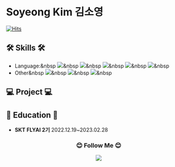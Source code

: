 # Soyeong Kim 김소영
[![Hits](https://hits.seeyoufarm.com/api/count/incr/badge.svg?url=https%3A%2F%2Fgithub.com%2Fsoyeong-kim&count_bg=%23F7C9CB&title_bg=%23555555&icon=&icon_color=%23E7E7E7&title=hits&edge_flat=false)](https://hits.seeyoufarm.com)

## 🛠️ Skills 🛠️
- Language:</a>&nbsp
<img src="https://img.shields.io/badge/Python-3766AB?style=flat-square&logo=Python&logoColor=white"/></a>&nbsp
<img src="https://img.shields.io/badge/R-276DC3?style=flat-square&logo=R&logoColor=white"/></a>&nbsp
<img src="https://img.shields.io/badge/MySQL-4479A1?style=flat-square&logo=MySQL&logoColor=white"/></a>&nbsp
<img src="https://img.shields.io/badge/TensorFlow-FF6F00?style=flat-square&logo=TensorFlow&logoColor=white"/></a>&nbsp
<img src="https://img.shields.io/badge/PyTorch-EE4C2C?style=flat-square&logo=PyTorch&logoColor=white"/></a>&nbsp
- Other</a>&nbsp
<img src="https://img.shields.io/badge/GitHub-181717?style=flat-square&logo=GitHub&logoColor=white"/></a>&nbsp
<img src="https://img.shields.io/badge/Notion-000000?style=flat-square&logo=Notion&logoColor=white"/></a>&nbsp
<img src="https://img.shields.io/badge/Slack-4A154B?style=flat-square&logo=Slack&logoColor=white"/></a>&nbsp

## 💻 Project 💻

## 🏫 Education 🏫
- **SKT FLYAI 2기** 2022.12.19~2023.02.28

<h3 align="center">😊 Follow Me 😊</h3>
<p align="center">
 <a href="https://velog.io/@so-kr"><img src="https://img.shields.io/badge/Velog-20C997?style=flat-square&logo=Velog&logoColor=white"/></a>
</p>
